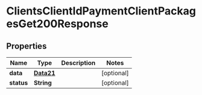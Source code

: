 

# ClientsClientIdPaymentClientPackagesGet200Response


## Properties

Name | Type | Description | Notes
------------ | ------------- | ------------- | -------------
**data** | [**Data21**](Data21.md) |  |  [optional]
**status** | **String** |  |  [optional]



